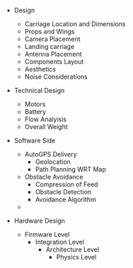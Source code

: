 
- Design
	- Carriage Location and Dimensions
	- Props and Wings
	- Camera Placement
	- Landing carriage
	- Antenna Placement
	- Components Layout
	- Aesthetics
	- Noise Considerations
- Technical Design
	- Motors
	- Battery
	- Flow Analyisis
	- Overall Weight

- Software Side
	- AutoGPS Delivery
		- Geolocation
		- Path Planning WRT Map
	- Obstacle Avoidance
		- Compression of Feed
		- Obstacle Detection
		- Avoidance Algorithm
	- 

- Hardware Design
	- Firmware Level
		- Integration Level
			- Architecture Level
				- Physics Level